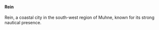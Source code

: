#### 

#### Rein

Rein, a coastal city in the south-west region of Muhne, known for its strong nautical presence.

